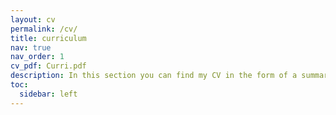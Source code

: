 ```yaml
---
layout: cv
permalink: /cv/
title: curriculum
nav: true
nav_order: 1
cv_pdf: Curri.pdf
description: In this section you can find my CV in the form of a summary. You can also download a version of my CV by clicking on the button next to it.
toc:
  sidebar: left
---
```

